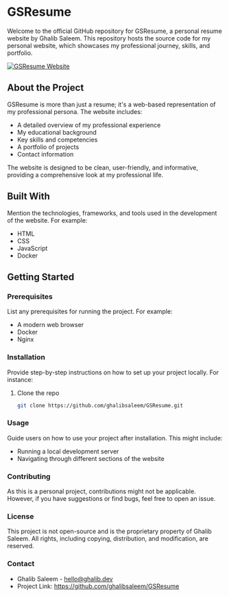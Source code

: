 # GSResume

Welcome to the official GitHub repository for GSResume, a personal resume website by Ghalib Saleem. This repository hosts the source code for my personal website, which showcases my professional journey, skills, and portfolio.

[![GSResume Website](https://img.shields.io/website-up-down-green-red/http/shields.io.svg?label=ghalib.dev)](https://www.ghalib.dev/)

## About the Project

GSResume is more than just a resume; it's a web-based representation of my professional persona. The website includes:
- A detailed overview of my professional experience
- My educational background
- Key skills and competencies
- A portfolio of projects
- Contact information

The website is designed to be clean, user-friendly, and informative, providing a comprehensive look at my professional life.

## Built With

Mention the technologies, frameworks, and tools used in the development of the website. For example:
- HTML
- CSS
- JavaScript
- Docker

## Getting Started

### Prerequisites

List any prerequisites for running the project. For example:
- A modern web browser
- Docker
- Nginx

### Installation

Provide step-by-step instructions on how to set up your project locally. For instance:
1. Clone the repo
   ```sh
   git clone https://github.com/ghalibsaleem/GSResume.git

### Usage
Guide users on how to use your project after installation. This might include:
- Running a local development server
- Navigating through different sections of the website

### Contributing
As this is a personal project, contributions might not be applicable. However, if you have suggestions or find bugs, feel free to open an issue.

### License
This project is not open-source and is the proprietary property of Ghalib Saleem. All rights, including copying, distribution, and modification, are reserved.

### Contact
- Ghalib Saleem - hello@ghalib.dev
- Project Link: https://github.com/ghalibsaleem/GSResume
